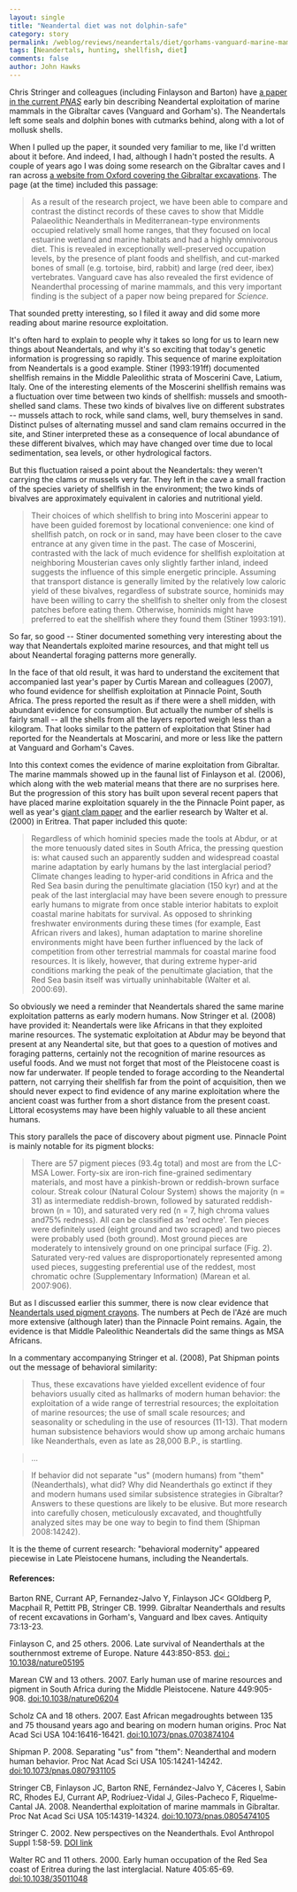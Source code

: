 ```yaml
---
layout: single 
title: "Neandertal diet was not dolphin-safe" 
category: story
permalink: /weblog/reviews/neandertals/diet/gorhams-vanguard-marine-mammals-2008.html
tags: [Neandertals, hunting, shellfish, diet] 
comments: false 
author: John Hawks 
---
```


Chris Stringer and colleagues (including Finlayson and Barton) have <a href="http://dx.doi.org/10.1073/pnas.0805474105">a paper in the current <i>PNAS</i></a> early bin describing Neandertal exploitation of marine mammals in the Gibraltar caves (Vanguard and Gorham's). The Neandertals left some seals and dolphin bones with cutmarks behind, along with a lot of mollusk shells. 

When I pulled up the paper, it sounded very familiar to me, like I'd written about it before. And indeed, I had, although I hadn't posted the results. A couple of years ago I was doing some research on the Gibraltar caves and I ran across <a href="http://www.dbp.ox.ac.uk/NB%20Projects%20Gibraltar%20Caves.htm">a website from Oxford covering the Gibraltar excavations</a>. The page (at the time) included this passage: 

<blockquote>As a result of the research project, we have been able to compare and contrast the distinct records of these caves to show that Middle Palaeolithic Neanderthals in Mediterranean-type environments occupied relatively small home ranges, that they focused on local estuarine wetland and marine habitats and had a highly omnivorous diet. This is revealed in exceptionally well-preserved occupation levels, by the presence of plant foods and shellfish, and cut-marked bones of small (e.g. tortoise, bird, rabbit) and large (red deer, ibex) vertebrates. Vanguard cave has also revealed the first evidence of Neanderthal processing of marine mammals, and this very important finding is the subject of a paper now being prepared for <i>Science.</i> </blockquote>

That sounded pretty interesting, so I filed it away and did some more reading about marine resource exploitation. 

It's often hard to explain to people why it takes so long for us to learn new things about Neandertals, and why it's so exciting that today's genetic information is progressing so rapidly. This sequence of marine exploitation from Neandertals is a good example. Stiner (1993:191ff) documented shellfish remains in the Middle Paleolithic strata of Moscerini Cave, Latium, Italy. One of the interesting elements of the Moscerini shellfish remains was a fluctuation over time between two kinds of shellfish: mussels and smooth-shelled sand clams. These two kinds of bivalves live on different substrates -- mussels attach to rock, while sand clams, well, bury themselves in sand. Distinct pulses of alternating mussel and sand clam remains occurred in the site, and Stiner interpreted these as a consequence of local abundance of these different bivalves, which may have changed over time due to local sedimentation, sea levels, or other hydrological factors. 

But this fluctuation raised a point about the Neandertals: they weren't carrying the clams or mussels very far. They left in the cave a small fraction of the species variety of shellfish in the environment; the two kinds of bivalves are approximately equivalent in calories and nutritional yield. 

<blockquote>Their choices of which shellfish to bring into Moscerini appear to have been guided foremost by locational convenience: one kind of shellfish patch, on rock or in sand, may have been closer to the cave entrance at any given time in the past. The case of Moscerini, contrasted with the lack of much evidence for shellfish exploitation at neighboring Mousterian caves only slightly farther inland, indeed suggests the influence of this simple energetic principle. Assuming that transport distance is generally limited by the relatively low caloric yield of these bivalves, regardless of substrate source, hominids may have been willing to carry the shellfish to shelter only from the closest patches before eating them. Otherwise, hominids might have preferred to eat the shellfish where they found them (Stiner 1993:191).</blockquote>

So far, so good -- Stiner documented something very interesting about the way that Neandertals exploited marine resources, and that might tell us about Neandertal foraging patterns more generally. 

In the face of that old result, it was hard to understand the excitement that accompanied last year's paper by Curtis Marean and colleagues (2007), who found evidence for shellfish exploitation at Pinnacle Point, South Africa. The press reported the result as if there were a shell midden, with abundant evidence for consumption. But actually the number of shells is fairly small -- all the shells from all the layers reported weigh less than a kilogram. That looks similar to the pattern of exploitation that Stiner had reported for the Neandertals at Moscarini, and more or less like the pattern at Vanguard and Gorham's Caves. 



Into this context comes the evidence of marine exploitation from Gibraltar. The marine mammals showed up in the faunal list of Finlayson et al. (2006), which along with the web material means that there are no surprises here. But the progression of this story has built upon several recent papers that have placed marine exploitation squarely in the the Pinnacle Point paper, as well as year's <a href="http://johnhawks.net/weblog/reviews/early_modern/africa/giant-clam-exploitation-2008.html">giant clam paper</a> and the earlier research by Walter et al. (2000) in Eritrea. That paper included this quote: 

<blockquote>Regardless of which hominid species made the tools at Abdur, or at the more tenuously dated sites in South Africa, the pressing question is: what caused such an apparently sudden and widespread coastal marine adaptation by early humans by the last interglacial period? Climate changes leading to hyper-arid conditions in Africa and the Red Sea basin during the penultimate glaciation (150 kyr) and at the peak of the last interglacial may have been severe enough to pressure early humans to migrate from once stable interior habitats to exploit coastal marine habitats for survival. As opposed to shrinking freshwater environments during these times (for example, East African rivers and lakes), human adaptation to marine shoreline environments might have been further influenced by the lack of competition from other terrestrial mammals for coastal marine food resources. It is likely, however, that during extreme hyper-arid conditions marking the peak of the penultimate glaciation, that the Red Sea basin itself was virtually uninhabitable (Walter et al. 2000:69). </blockquote>

So obviously we need a reminder that Neandertals shared the same marine exploitation patterns as early modern humans. Now Stringer et al. (2008) have provided it: Neandertals were like Africans in that they exploited marine resources. The systematic exploitation at Abdur may be beyond that present at any Neandertal site, but that goes to a question of motives and foraging patterns, certainly not the recognition of marine resources as useful foods. And we must not forget that most of the Pleistocene coast is now far underwater. If people tended to forage according to the Neandertal pattern, not carrying their shellfish far from the point of acquisition, then we should never expect to find evidence of any marine exploitation where the ancient coast was further from a short distance from the present coast. Littoral ecosystems may have been highly valuable to all these ancient humans. 

This story parallels the pace of discovery about pigment use. Pinnacle Point is mainly notable for its pigment blocks: 

<blockquote>There are 57 pigment pieces (93.4g total) and most are from the LC-MSA Lower. Forty-six are iron-rich fine-grained sedimentary materials, and most have a pinkish-brown or reddish-brown surface colour. Streak colour (Natural Colour System) shows the majority (n = 31) as intermediate reddish-brown, followed by saturated reddish-brown (n = 10), and saturated very red (n = 7, high chroma values and75% redness). All can be classified as 'red ochre'. Ten pieces were definitely used (eight ground and two scraped) and two pieces were probably used (both ground). Most ground pieces are moderately to intensively ground on one principal surface (Fig. 2). Saturated very-red values are disproportionately represented among used pieces, suggesting preferential use of the reddest, most chromatic ochre (Supplementary Information) (Marean et al. 2007:906).</blockquote>

But as I discussed earlier this summer, there is now clear evidence that <a href="http://johnhawks.net/weblog/reviews/neandertals/symbolism/soressi-derrico-symbolism-neandertals-2007.html">Neandertals used pigment crayons</a>. The numbers at Pech de l'Az&eacute; are much more extensive (although later) than the Pinnacle Point remains. Again, the evidence is that Middle Paleolithic Neandertals did the same things as MSA Africans. 

In a commentary accompanying Stringer et al. (2008), Pat Shipman points out the message of behavioral similarity: 




<blockquote>Thus, these excavations have yielded excellent evidence of four behaviors usually cited as hallmarks of modern human behavior: the exploitation of a wide range of terrestrial resources; the exploitation of marine resources; the use of small scale resources; and seasonality or scheduling in the use of resources (11-13). That modern human subsistence behaviors would show up among 
archaic humans like Neanderthals, even as late as 28,000 B.P., is startling. </blockquote>

<blockquote>...</blockquote>

<blockquote>If behavior did not separate "us" (modern humans) from "them" (Neanderthals), what did? Why did Neanderthals go extinct if they and modern humans used similar subsistence strategies in Gibraltar? Answers to these questions are likely to be elusive. But more research into carefully chosen, meticulously excavated, and thoughtfully analyzed sites may be one way to begin to find them (Shipman 2008:14242).</blockquote>

It is the theme of current research: "behavioral modernity" appeared piecewise in Late Pleistocene humans, including the Neandertals. 


<h4>References:</h4>


<p class="cite">Barton RNE, Currant AP, Fernandez-Jalvo Y, Finlayson JC< GOldberg P, Macphail R, Pettitt PB, Stringer CB. 1999. Gibraltar Neanderthals and results of recent excavations in Gorham's, Vanguard and Ibex caves. Antiquity 73:13-23. </p>

<p class="cite">Finlayson C, and 25 others. 2006. Late survival of Neanderthals at the southernmost extreme of Europe. Nature 443:850-853. <a href="10.1038/nature05195">doi : 10.1038/nature05195</a></p>

<p class="cite">Marean CW and 13 others. 2007. Early human use of marine resources and pigment in South Africa during the Middle Pleistocene. Nature 449:905-908. <a href="http://dx.doi.org/10.1038/nature06204">doi:10.1038/nature06204</a></p>



<p class="cite">Scholz CA and 18 others. 2007. East African megadroughts between 135 and 75 thousand years ago and bearing on modern human origins. Proc Nat Acad Sci USA 104:16416-16421. <a href="http://dx.doi/org/10.1073/pnas.0703874104">doi:10.1073/pnas.0703874104</a></p>


<p class="cite">Shipman P. 2008. Separating "us" from "them": Neanderthal and modern human behavior. Proc Nat Acad Sci USA 105:14241-14242. <a href="http://dx.doi.org/10.1073/pnas.0807931105">doi:10.1073/pnas.0807931105 </a></p>

<p class="cite">Stringer CB, Finlayson JC, Barton RNE, Fern&aacute;ndez-Jalvo Y, C&aacute;ceres I, Sabin RC, Rhodes EJ, Currant AP, Rodr&iacute;uez-Vidal J, Giles-Pacheco F, Riquelme-Cantal JA. 2008. Neanderthal exploitation of marine mammals in Gibraltar. Proc Nat Acad Sci USA 105:14319-14324. <a href="http://dx.doi.org/10.1073/pnas.0805474105">doi:10.1073/pnas.0805474105 </a></p>

<p class="cite">Stringer C. 2002. New perspectives on the Neanderthals. Evol Anthropol Suppl 1:58-59. <a href="http://dx.doi.org/10.1002/evan.10057">DOI link</a></p>

<p class="cite">Walter RC and 11 others. 2000. Early human occupation of the Red Sea coast of Eritrea during the last interglacial. Nature 405:65-69. <a href="http://dx.doi.org/10.1038/35011048">doi:10.1038/35011048</a></p>




